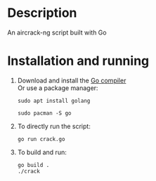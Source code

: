 # Description
 An aircrack-ng script built with Go

# Installation and running
1. Download and install the [Go compiler](https://go.dev)  
   Or use a package manager:  
   ```
   sudo apt install golang
   ```  
   ```
   sudo pacman -S go
   ```
2. To directly run the script:  
   ```
   go run crack.go
   ```
3. To build and run:  
   
   ```
   go build .
   ./crack
   ```
